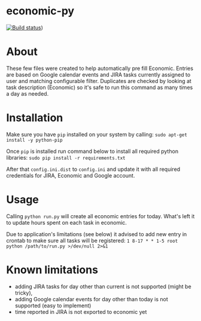 economic-py
===========
[![Build status](https://travis-ci.org/pawel-lewtak/economic-py.png)](https://travis-ci.org/pawel-lewtak/economic-py))

# About
These few files were created to help automatically pre fill Economic.
Entries are based on Google calendar events and JIRA tasks currently assigned
to user and matching configurable filter. Duplicates are checked by
looking at task description (Economic) so it's safe to run this command
as many times a day as needed.

# Installation
Make sure you have `pip` installed on your system by calling:
`sudo apt-get install -y python-pip`

Once `pip` is installed run command below to install all required python libraries:
`sudo pip install -r requirements.txt`

After that `config.ini.dist` to `config.ini` and update it with all required
credentials for JIRA, Economic and Google account.

# Usage
Calling `python run.py` will create all economic entries for today.
What's left it to update hours spent on each task in economic.

Due to application's limitations (see below) it advised to add new entry
in crontab to make sure all tasks will be registered:
`1 8-17 * * 1-5 root python /path/to/run.py >/dev/null 2>&1`

# Known limitations
* adding JIRA tasks for day other than current is not supported (might be tricky),
* adding Google calendar events for day other than today is not supported (easy to implement)
* time reported in JIRA is not exported to economic yet
